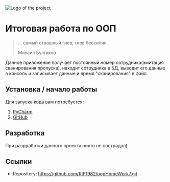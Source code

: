 ![Logo of the project](https://images.wallpaperscraft.ru/image/single/kod_programmirovanie_it_152538_2560x1080.jpg)

# Итоговая работа по ООП
> ... самый страшный гнев, гнев бессилия.
>
> Михаил Булгаков

Данное приложение получает постоянный номер сотрудника(эмитация сканирования пропуска), 
находит сотрудника в БД, выводит его данные в консоль и записывает данные и время 
"сканирования" в файл.

## Установка / начало работы

Для запуска кода вам потребуется:

1. [PyCharm](https://www.jetbrains.com/pycharm/download/)
2. [GitHub](https://github.com/)

## Разработка

При разрработки данного проекта никто не пострадал)

## Ссылки

- Repository: https://github.com/RIP1982/oopHomeWork7.git